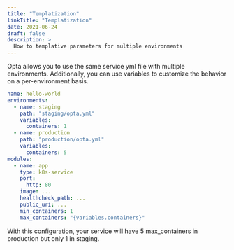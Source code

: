 ```yaml
---
title: "Templatization"
linkTitle: "Templatization"
date: 2021-06-24
draft: false
description: >
  How to templative parameters for multiple environments
---
```


Opta allows you to use the same service yml file with multiple environments.
Additionally, you can use variables to customize the behavior on a
per-environment basis.

```yaml
name: hello-world
environments:
  - name: staging
    path: "staging/opta.yml"
    variables:
      containers: 1
  - name: production
    path: "production/opta.yml"
    variables:
      containers: 5
modules:
  - name: app
    type: k8s-service
    port:
      http: 80
    image: ...
    healthcheck_path: ...
    public_uri: ...
    min_containers: 1
    max_containers: "{variables.containers}"
```

With this configuration, your service will have 5 max_containers in production
but only 1 in staging.
